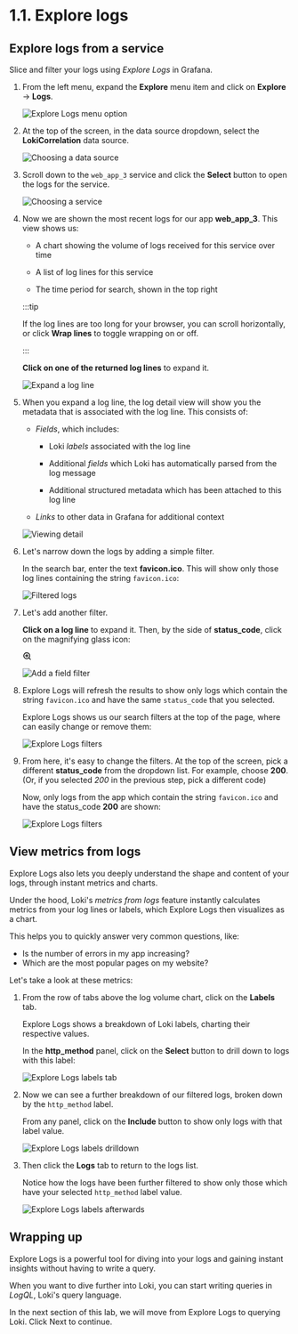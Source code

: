 # 1.1. Explore logs

## Explore logs from a service

Slice and filter your logs using _Explore Logs_ in Grafana.

1.  From the left menu, expand the **Explore** menu item and click on **Explore** -> **Logs**.

    ![Explore Logs menu option](/img/explore_logs_menu.png)

1.  At the top of the screen, in the data source dropdown, select the **LokiCorrelation** data source.

    ![Choosing a data source](/img/explore-logs-datasource.png)

1.  Scroll down to the `web_app_3` service and click the **Select** button to open the logs for the service.

    ![Choosing a service](/img/explore-logs-webapp3.png)

1.  Now we are shown the most recent logs for our app **web_app_3**. This view shows us:

    - A chart showing the volume of logs received for this service over time

    - A list of log lines for this service

    - The time period for search, shown in the top right

    :::tip

    If the log lines are too long for your browser, you can scroll horizontally, or click **Wrap lines** to toggle wrapping on or off.

    :::

    **Click on one of the returned log lines** to expand it.

    ![Expand a log line](/img/explore-logs-expand-line.png)

1.  When you expand a log line, the log detail view will show you the metadata that is associated with the log line. This consists of:

    - _Fields_, which includes:

        - Loki _labels_ associated with the log line

        - Additional _fields_ which Loki has automatically parsed from the log message

        - Additional structured metadata which has been attached to this log line

    - _Links_ to other data in Grafana for additional context

    ![Viewing detail](/img/explore-logs-log-detail.png)

1.  Let's narrow down the logs by adding a simple filter.

    In the search bar, enter the text **favicon.ico**. This will show only those log lines containing the string `favicon.ico`:

    ![Filtered logs](/img/explore-logs-filtered-logs.png)

1.  Let's add another filter.

    **Click on a log line** to expand it. Then, by the side of **status_code**, click on the magnifying glass icon: 
    
    <svg xmlns="http://www.w3.org/2000/svg" viewBox="0 0 24 24" aria-hidden="true" width="16" height="16" class="css-fmaj2t-Icon">
    <rect x="-2" y="-2" width="28" height="28" fill="white"/><path d="M15,10H12V7a1,1,0,0,0-2,0v3H7a1,1,0,0,0,0,2h3v3a1,1,0,0,0,2,0V12h3a1,1,0,0,0,0-2Zm6.71,10.29L18,16.61A9,9,0,1,0,16.61,18l3.68,3.68a1,1,0,0,0,1.42,0A1,1,0,0,0,21.71,20.29ZM11,18a7,7,0,1,1,7-7A7,7,0,0,1,11,18Z"></path></svg>

    ![Add a field filter](/img/explore-logs-field-filter.png)

1.  Explore Logs will refresh the results to show only logs which contain the string `favicon.ico` and have the same `status_code` that you selected.

    Explore Logs shows us our search filters at the top of the page, where can easily change or remove them:

    ![Explore Logs filters](/img/explore-logs-filters.png)

1.  From here, it's easy to change the filters. At the top of the screen, pick a different **status_code** from the dropdown list. For example, choose **200**. (Or, if you selected _200_ in the previous step, pick a different code)

    Now, only logs from the app which contain the string `favicon.ico` and have the status_code **200** are shown:

    ![Explore Logs filters](/img/explore-logs-filters2.png)


## View metrics from logs

Explore Logs also lets you deeply understand the shape and content of your logs, through instant metrics and charts. 

Under the hood, Loki's _metrics from logs_ feature instantly calculates metrics from your log lines or labels, which Explore Logs then visualizes as a chart.

This helps you to quickly answer very common questions, like:

- Is the number of errors in my app increasing?
- Which are the most popular pages on my website?

Let's take a look at these metrics:

1.  From the row of tabs above the log volume chart, click on the **Labels** tab.

    Explore Logs shows a breakdown of Loki labels, charting their respective values.

    In the **http_method** panel, click on the **Select** button to drill down to logs with this label:

    ![Explore Logs labels tab](/img/explore-logs-labels-tab.png)

1.  Now we can see a further breakdown of our filtered logs, broken down by the `http_method` label.

    From any panel, click on the **Include** button to show only logs with that label value.

    ![Explore Logs labels drilldown](/img/explore-logs-labels-drilldown.png)

1.  Then click the **Logs** tab to return to the logs list.

    Notice how the logs have been further filtered to show only those which have your selected `http_method` label value.

    ![Explore Logs labels afterwards](/img/explore-logs-labels-after.png)


## Wrapping up

Explore Logs is a powerful tool for diving into your logs and gaining instant insights without having to write a query.

When you want to dive further into Loki, you can start writing queries in _LogQL_, Loki's query language.

In the next section of this lab, we will move from Explore Logs to querying Loki. Click Next to continue.

